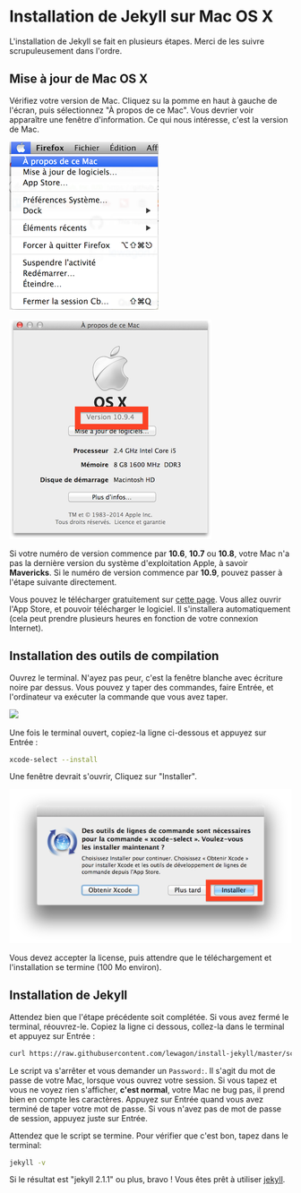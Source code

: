 # Installation de Jekyll sur Mac OS X

L'installation de Jekyll se fait en plusieurs étapes. Merci de les
suivre scrupuleusement dans l'ordre.

## Mise à jour de Mac OS X

Vérifiez votre version de Mac. Cliquez su la pomme en haut à gauche de l'écran,
puis sélectionnez "À propos de ce Mac". Vous devrier voir apparaître une fenêtre
d'information. Ce qui nous intéresse, c'est la version de Mac.

![](images/about-mac-menu.png)

![](images/about-mac.png)

Si votre numéro de version commence par **10.6**, **10.7** ou **10.8**, votre Mac
n'a pas la dernière version du système d'exploitation Apple, à savoir **Mavericks**.
Si le numéro de version commence par **10.9**, pouvez passer à l'étape suivante directement.

Vous pouvez le télécharger gratuitement sur [cette page](https://itunes.apple.com/fr/app/os-x-mavericks/id675248567?mt=12). Vous allez ouvrir l'App Store, et pouvoir télécharger
le logiciel. Il s'installera automatiquement (cela peut prendre plusieurs heures en
fonction de votre connexion Internet).

## Installation des outils de compilation

Ouvrez le terminal. N'ayez pas peur, c'est la fenêtre blanche avec écriture noire
par dessus. Vous pouvez y taper des commandes, faire Entrée, et l'ordinateur va exécuter
la commande que vous avez taper.

![](images/open-terminal.png)

Une fois le terminal ouvert, copiez-la ligne ci-dessous et appuyez sur Entrée :

```bash
xcode-select --install
```

Une fenêtre devrait s'ouvrir, Cliquez sur "Installer".

![](images/xcode-select-install.png)

Vous devez accepter la license, puis attendre que le téléchargement et
l'installation se termine (100 Mo environ).

## Installation de Jekyll

Attendez bien que l'étape précédente soit complétée. Si vous avez fermé le terminal, réouvrez-le.
Copiez la ligne ci dessous, collez-la dans le terminal et appuyez sur Entrée :

```bash
curl https://raw.githubusercontent.com/lewagon/install-jekyll/master/scripts/homebrew-ruby-jekyll.sh | bash
```

Le script va s'arrêter et vous demander un `Password:`. Il s'agit du mot de passe de votre Mac,
lorsque vous ouvrez votre session. Si vous tapez et vous ne voyez rien s'afficher,
**c'est normal**, votre Mac ne bug pas, il prend bien en compte les caractères. Appuyez
sur Entrée quand vous avez terminé de taper votre mot de passe.
Si vous n'avez pas de mot de passe de session, appuyez juste sur Entrée.

Attendez que le script se termine. Pour vérifier que c'est bon, tapez dans le terminal:

```bash
jekyll -v
```

Si le résultat est "jekyll 2.1.1" ou plus, bravo ! Vous êtes prêt à utiliser [jekyll](http://jekyllrb.com/).